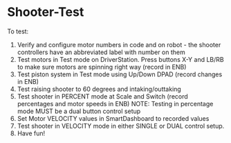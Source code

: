 # Shooter-Test
To test:
1. Verify and configure motor numbers in code and on robot - the shooter controllers have an abbreviated label with number on them
2. Test motors in Test mode on DriverStation. Press buttons X-Y and LB/RB to make sure motors are spinning right way (record in ENB)
3. Test piston system in Test mode using Up/Down DPAD (record changes in ENB)
4. Test raising shooter to 60 degrees and intaking/outtaking
5. Test shooter in PERCENT mode at Scale and Switch (record percentages and motor speeds in ENB) NOTE: Testing in percentage mode MUST be a dual button control setup
6. Set Motor VELOCITY values in SmartDashboard to recorded values
7. Test shooter in VELOCITY mode in either SINGLE or DUAL control setup. 
8. Have fun!
